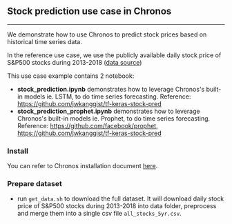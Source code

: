 ## Stock prediction  use case in Chronos

---
We demonstrate how to use Chronos to predict stock prices based on historical time series data.

In the reference use case, we use the publicly available daily stock price of S&P500 stocks during 2013-2018 ([data source](https://www.kaggle.com/camnugent/sandp500/))

This use case example contains 2 notebook:

- **stock_prediction.ipynb** demonstrates how to leverage Chronos's built-in models ie. LSTM, to do time series forecasting. Reference: https://github.com/jwkanggist/tf-keras-stock-pred
- **stock_prediction_prophet.ipynb** demonstrates how to leverage Chronos's built-in models ie. Prophet, to do time series forecasting. Reference: https://github.com/facebook/prophet, https://github.com/jwkanggist/tf-keras-stock-pred

### Install

You can refer to Chronos installation document [here](https://bigdl.readthedocs.io/en/latest/doc/Chronos/Overview/install.html).

### Prepare dataset
- run `get_data.sh` to download the full dataset. It will download daily stock price of S&P500 stocks during 2013-2018 into data folder, preprocess and merge them into a single csv file `all_stocks_5yr.csv`.

